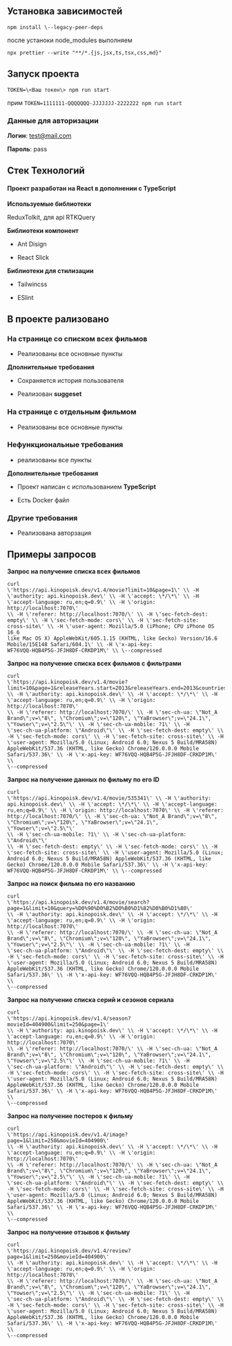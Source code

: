 ## Установка зависимостей

```npm install \--legacy-peer-deps```

после устаноки node_modules выполняем

```npx prettier --write "**/*.{js,jsx,ts,tsx,css,md}"```

## Запуск проекта

```TOKEN=\<Ваш токен\> npm run start ```

прим
```TOKEN=1111111-QQQQQQQ-JJJJJJJ-2222222 npm run start```

### Данные для авторизации

**Логин**: test@mail.com

**Пароль**: pass

## Стек Технологий

#### Проект разработан на **React** в дополнении с **TypeScript**

**Используемые библиотеки**

ReduxTolkit, для api RTKQuery

**Библиотеки компонент**

* Ant Disign

* React Slick

**Библиотеки для стилизации**

* Tailwincss

* ESlint

## В проекте рализовано

### На странице со списком всех фильмов

* Реализованы все основные пункты

**Дполнительные требования**

* Сохраняется история пользователя

* Реализован **suggesеt**

### На странице с отдельным фильмом

* Реализованы все основные пункты

### Нефункциональные требования

* реализованы все пункты

**Дополнительные требования**

* Проект написан c использованием **TypeScript**

* Есть Docker файл

### Другие требования

* Реализована авторзация









## Примеры запросов

**Запрос на получение списка всех фильмов**

```
curl
\'https://api.kinopoisk.dev/v1.4/movie?limit=10&page=1\' \\ -H
\'authority: api.kinopoisk.dev\' \\ -H \'accept: \*/\*\' \\ -H
\'accept-language: ru,en;q=0.9\' \\ -H \'origin: http://localhost:7070\'
\\ -H \'referer: http://localhost:7070/\' \\ -H \'sec-fetch-dest:
empty\' \\ -H \'sec-fetch-mode: cors\' \\ -H \'sec-fetch-site:
cross-site\' \\ -H \'user-agent: Mozilla/5.0 (iPhone; CPU iPhone OS 16_6
like Mac OS X) AppleWebKit/605.1.15 (KHTML, like Gecko) Version/16.6
Mobile/15E148 Safari/604.1\' \\ -H \'x-api-key:
WF76VQQ-HQB4P5G-JFJH8DF-CRKDP1M\' \\ \--compressed
```

**Запрос на получение списка всех фильмов c фильтрами**

```
curl
\'https://api.kinopoisk.dev/v1.4/movie?limit=10&page=1&releaseYears.start=2013&releaseYears.end=2013&countries.name=%D0%90%D0%B2%D1%81%D1%82%D1%80%D0%B0%D0%BB%D0%B8%D1%8F&ageRating=18\'
\\ -H \'authority: api.kinopoisk.dev\' \\ -H \'accept: \*/\*\' \\ -H
\'accept-language: ru,en;q=0.9\' \\ -H \'origin: http://localhost:7070\'
\\ -H \'referer: http://localhost:7070/\' \\ -H \'sec-ch-ua: \"Not_A
Brand\";v=\"8\", \"Chromium\";v=\"120\", \"YaBrowser\";v=\"24.1\",
\"Yowser\";v=\"2.5\"\' \\ -H \'sec-ch-ua-mobile: ?1\' \\ -H
\'sec-ch-ua-platform: \"Android\"\' \\ -H \'sec-fetch-dest: empty\' \\
-H \'sec-fetch-mode: cors\' \\ -H \'sec-fetch-site: cross-site\' \\ -H
\'user-agent: Mozilla/5.0 (Linux; Android 6.0; Nexus 5 Build/MRA58N)
AppleWebKit/537.36 (KHTML, like Gecko) Chrome/120.0.0.0 Mobile
Safari/537.36\' \\ -H \'x-api-key: WF76VQQ-HQB4P5G-JFJH8DF-CRKDP1M\' \\
\--compressed
```

**Запрос на получение данных по фильму по его ID**

```
curl
\'https://api.kinopoisk.dev/v1.4/movie/535341\' \\ -H \'authority:
api.kinopoisk.dev\' \\ -H \'accept: \*/\*\' \\ -H \'accept-language:
ru,en;q=0.9\' \\ -H \'origin: http://localhost:7070\' \\ -H \'referer:
http://localhost:7070/\' \\ -H \'sec-ch-ua: \"Not_A Brand\";v=\"8\",
\"Chromium\";v=\"120\", \"YaBrowser\";v=\"24.1\", \"Yowser\";v=\"2.5\"\'
\\ -H \'sec-ch-ua-mobile: ?1\' \\ -H \'sec-ch-ua-platform: \"Android\"\'
\\ -H \'sec-fetch-dest: empty\' \\ -H \'sec-fetch-mode: cors\' \\ -H
\'sec-fetch-site: cross-site\' \\ -H \'user-agent: Mozilla/5.0 (Linux;
Android 6.0; Nexus 5 Build/MRA58N) AppleWebKit/537.36 (KHTML, like
Gecko) Chrome/120.0.0.0 Mobile Safari/537.36\' \\ -H \'x-api-key:
WF76VQQ-HQB4P5G-JFJH8DF-CRKDP1M\' \\ \--compressed
```

**Запрос на поиск фильма по его названию**

```
curl
\'https://api.kinopoisk.dev/v1.4/movie/search?page=1&limit=10&query=%D0%90%D0%B2%D0%B0%D1%82%D0%B0%D1%80\'
\\ -H \'authority: api.kinopoisk.dev\' \\ -H \'accept: \*/\*\' \\ -H
\'accept-language: ru,en;q=0.9\' \\ -H \'origin: http://localhost:7070\'
\\ -H \'referer: http://localhost:7070/\' \\ -H \'sec-ch-ua: \"Not_A
Brand\";v=\"8\", \"Chromium\";v=\"120\", \"YaBrowser\";v=\"24.1\",
\"Yowser\";v=\"2.5\"\' \\ -H \'sec-ch-ua-mobile: ?1\' \\ -H
\'sec-ch-ua-platform: \"Android\"\' \\ -H \'sec-fetch-dest: empty\' \\
-H \'sec-fetch-mode: cors\' \\ -H \'sec-fetch-site: cross-site\' \\ -H
\'user-agent: Mozilla/5.0 (Linux; Android 6.0; Nexus 5 Build/MRA58N)
AppleWebKit/537.36 (KHTML, like Gecko) Chrome/120.0.0.0 Mobile
Safari/537.36\' \\ -H \'x-api-key: WF76VQQ-HQB4P5G-JFJH8DF-CRKDP1M\' \\
\--compressed
```

**Запрос на получение списка серий и сезонов сериала**

```
curl
\'https://api.kinopoisk.dev/v1.4/season?movieId=404900&limit=250&page=1\'
\\ -H \'authority: api.kinopoisk.dev\' \\ -H \'accept: \*/\*\' \\ -H
\'accept-language: ru,en;q=0.9\' \\ -H \'origin: http://localhost:7070\'
\\ -H \'referer: http://localhost:7070/\' \\ -H \'sec-ch-ua: \"Not_A
Brand\";v=\"8\", \"Chromium\";v=\"120\", \"YaBrowser\";v=\"24.1\",
\"Yowser\";v=\"2.5\"\' \\ -H \'sec-ch-ua-mobile: ?1\' \\ -H
\'sec-ch-ua-platform: \"Android\"\' \\ -H \'sec-fetch-dest: empty\' \\
-H \'sec-fetch-mode: cors\' \\ -H \'sec-fetch-site: cross-site\' \\ -H
\'user-agent: Mozilla/5.0 (Linux; Android 6.0; Nexus 5 Build/MRA58N)
AppleWebKit/537.36 (KHTML, like Gecko) Chrome/120.0.0.0 Mobile
Safari/537.36\' \\ -H \'x-api-key: WF76VQQ-HQB4P5G-JFJH8DF-CRKDP1M\' \\
\--compressed
```

**Запрос на получение постеров к фильму**

```
curl
\'https://api.kinopoisk.dev/v1.4/image?page=1&limit=250&movieId=404900\'
\\ -H \'authority: api.kinopoisk.dev\' \\ -H \'accept: \*/\*\' \\ -H
\'accept-language: ru,en;q=0.9\' \\ -H \'origin: http://localhost:7070\'
\\ -H \'referer: http://localhost:7070/\' \\ -H \'sec-ch-ua: \"Not_A
Brand\";v=\"8\", \"Chromium\";v=\"120\", \"YaBrowser\";v=\"24.1\",
\"Yowser\";v=\"2.5\"\' \\ -H \'sec-ch-ua-mobile: ?1\' \\ -H
\'sec-ch-ua-platform: \"Android\"\' \\ -H \'sec-fetch-dest: empty\' \\
-H \'sec-fetch-mode: cors\' \\ -H \'sec-fetch-site: cross-site\' \\ -H
\'user-agent: Mozilla/5.0 (Linux; Android 6.0; Nexus 5 Build/MRA58N)
AppleWebKit/537.36 (KHTML, like Gecko) Chrome/120.0.0.0 Mobile
Safari/537.36\' \\ -H \'x-api-key: WF76VQQ-HQB4P5G-JFJH8DF-CRKDP1M\' \\
\--compressed
```


**Запрос на получение отзывов к фильму**

```
curl
\'https://api.kinopoisk.dev/v1.4/review?page=1&limit=250&movieId=404900\'
\\ -H \'authority: api.kinopoisk.dev\' \\ -H \'accept: \*/\*\' \\ -H
\'accept-language: ru,en;q=0.9\' \\ -H \'origin: http://localhost:7070\'
\\ -H \'referer: http://localhost:7070/\' \\ -H \'sec-ch-ua: \"Not_A
Brand\";v=\"8\", \"Chromium\";v=\"120\", \"YaBrowser\";v=\"24.1\",
\"Yowser\";v=\"2.5\"\' \\ -H \'sec-ch-ua-mobile: ?1\' \\ -H
\'sec-ch-ua-platform: \"Android\"\' \\ -H \'sec-fetch-dest: empty\' \\
-H \'sec-fetch-mode: cors\' \\ -H \'sec-fetch-site: cross-site\' \\ -H
\'user-agent: Mozilla/5.0 (Linux; Android 6.0; Nexus 5 Build/MRA58N)
AppleWebKit/537.36 (KHTML, like Gecko) Chrome/120.0.0.0 Mobile
Safari/537.36\' \\ -H \'x-api-key: WF76VQQ-HQB4P5G-JFJH8DF-CRKDP1M\' \\
\--compressed
```

